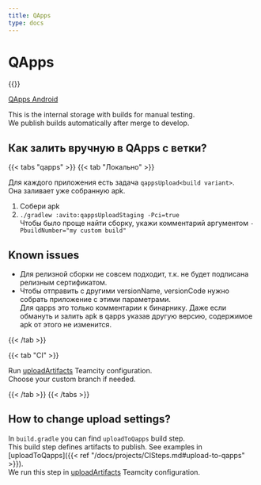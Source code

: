 ```yaml
---
title: QApps
type: docs
---
```


# QApps

{{<avito page>}}

[QApps Android](http://links.k.avito.ru/qappsAndroid)

This is the internal storage with builds for manual testing.\
We publish builds automatically after merge to develop.

## Как залить вручную в QApps с ветки?

{{< tabs "qapps" >}}
{{< tab "Локально" >}}

Для каждого приложения есть задача `qappsUpload<build variant>`.\
Она заливает уже собранную apk.

1. Собери apk
1. `./gradlew :avito:qappsUploadStaging -Pci=true`\
Чтобы было проще найти сборку, укажи комментарий аргументом `-PbuildNumber="my custom build"`

## Known issues

- Для релизной сборки не совсем подходит, т.к. не будет подписана релизным сертификатом.
- Чтобы отправить с другими versionName, versionCode нужно собрать приложение с этими параметрами.\
Для qapps это только комментарии к бинарнику. 
Даже если обмануть и залить apk в qapps указав другую версию, содержимое apk от этого не изменится.

{{< /tab >}}

{{< tab "CI" >}}

Run [uploadArtifacts](http://links.k.avito.ru/Mx9) Teamcity configuration.\
Choose your custom branch if needed.

{{< /tab >}}
{{< /tabs >}}

## How to change upload settings?

In `build.gradle` you can find `uploadToQapps` build step.\
This build step defines artifacts to publish. See examples in [uploadToQapps]({{< ref "/docs/projects/CISteps.md#upload-to-qapps" >}}).\
We run this step in [uploadArtifacts](http://links.k.avito.ru/Mx9) Teamcity configuration.
